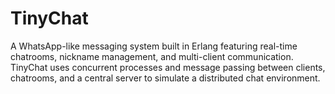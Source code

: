 # TinyChat
A WhatsApp-like messaging system built in Erlang featuring real-time chatrooms, nickname management, and multi-client communication. TinyChat uses concurrent processes and message passing between clients, chatrooms, and a central server to simulate a distributed chat environment.
